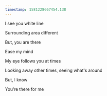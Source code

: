 ```yaml
---
timestamp: 1581228667454.138
---
```

I see you white line

Surrounding area different

But, you are there

Ease my mind

My eye follows you at times

Looking away other times, seeing what's around

But, I know

You're there for me